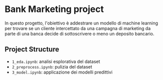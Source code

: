 # Bank Marketing project

In questo progetto, l'obiettivo è addestrare un modello di machine learning per trovare se un cliente intercettato da una campagna di marketing da parte di una banca decide di sottoscrivere o meno un deposito bancario.

## Project Structure

* ```1_eda.ipynb```: analisi esplorativa del dataset
* ```2_preprocess.ipynb```: pulizia del dataset
* ```3_model.ipynb```: applicazione dei modelli predittivi
